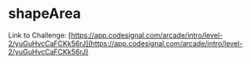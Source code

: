 # shapeArea

Link to Challenge: [https://app.codesignal.com/arcade/intro/level-2/yuGuHvcCaFCKk56rJ](https://app.codesignal.com/arcade/intro/level-2/yuGuHvcCaFCKk56rJ)